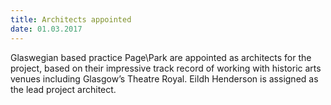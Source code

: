 ```yaml
---
title: Architects appointed
date: 01.03.2017
---
```

Glaswegian based practice Page\Park are appointed as architects for the project, based on their impressive track record of working with historic arts venues including Glasgow’s Theatre Royal. Eildh Henderson is assigned as the lead project architect.